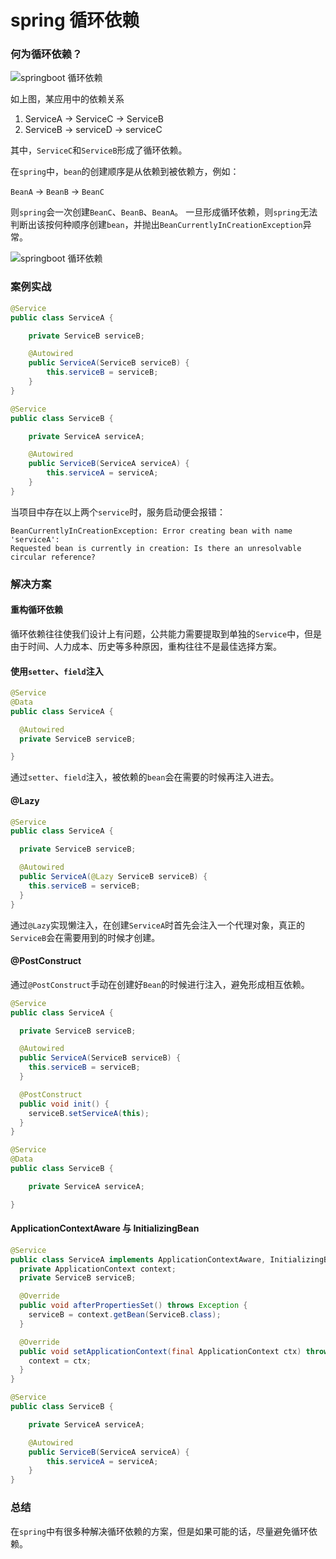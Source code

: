 # spring 循环依赖

### 何为循环依赖？

![springboot 循环依赖](https://fudongdong-statics.oss-cn-beijing.aliyuncs.com/images/20220522/2ab6af04a2d240b58088d08e1a0553d8.png?x-oss-process=style/z.wiki)

如上图，某应用中的依赖关系

1. ServiceA -> ServiceC -> ServiceB
2. ServiceB -> serviceD -> serviceC

其中，`ServiceC`和`ServiceB`形成了循环依赖。

在`spring`中，`bean`的创建顺序是从依赖到被依赖方，例如：

`BeanA` -> `BeanB` -> `BeanC`

则`spring`会一次创建`BeanC`、`BeanB`、`BeanA`。
一旦形成循环依赖，则`spring`无法判断出该按何种顺序创建`bean`，并抛出`BeanCurrentlyInCreationException`异常。

![springboot 循环依赖](https://fudongdong-statics.oss-cn-beijing.aliyuncs.com/images/20220522/89b35126a0cb449890c5c87b791d1917.png?x-oss-process=style/z.wiki)

### 案例实战

```java
@Service
public class ServiceA {

    private ServiceB serviceB;

    @Autowired
    public ServiceA(ServiceB serviceB) {
        this.serviceB = serviceB;
    }
}
```

```java
@Service
public class ServiceB {

    private ServiceA serviceA;

    @Autowired
    public ServiceB(ServiceA serviceA) {
        this.serviceA = serviceA;
    }
}
```

当项目中存在以上两个`service`时，服务启动便会报错：


```text
BeanCurrentlyInCreationException: Error creating bean with name 'serviceA':
Requested bean is currently in creation: Is there an unresolvable circular reference?
```

### 解决方案

#### 重构循环依赖

循环依赖往往使我们设计上有问题，公共能力需要提取到单独的`Service`中，但是由于时间、人力成本、历史等多种原因，重构往往不是最佳选择方案。

#### 使用`setter`、`field`注入


```java
@Service
@Data
public class ServiceA {

  @Autowired
  private ServiceB serviceB;

}
```

通过`setter`、`field`注入，被依赖的`bean`会在需要的时候再注入进去。

#### @Lazy

```java
@Service
public class ServiceA {

  private ServiceB serviceB;

  @Autowired
  public ServiceA(@Lazy ServiceB serviceB) {
    this.serviceB = serviceB;
  }
}
```

通过`@Lazy`实现懒注入，在创建`ServiceA`时首先会注入一个代理对象，真正的`ServiceB`会在需要用到的时候才创建。

#### @PostConstruct

通过`@PostConstruct`手动在创建好`Bean`的时候进行注入，避免形成相互依赖。


```java
@Service
public class ServiceA {

  private ServiceB serviceB;

  @Autowired
  public ServiceA(ServiceB serviceB) {
    this.serviceB = serviceB;
  }

  @PostConstruct
  public void init() {
    serviceB.setServiceA(this);
  }
}
```

```java
@Service
@Data
public class ServiceB {

    private ServiceA serviceA;

}
```

#### ApplicationContextAware 与 InitializingBean


```java
@Service
public class ServiceA implements ApplicationContextAware, InitializingBean {
  private ApplicationContext context;
  private ServiceB serviceB;

  @Override
  public void afterPropertiesSet() throws Exception {
    serviceB = context.getBean(ServiceB.class);
  }

  @Override
  public void setApplicationContext(final ApplicationContext ctx) throws BeansException {
    context = ctx;
  }
}
```

```java
@Service
public class ServiceB {

    private ServiceA serviceA;

    @Autowired
    public ServiceB(ServiceA serviceA) {
        this.serviceA = serviceA;
    }
}
```

### 总结

在`spring`中有很多种解决循环依赖的方案，但是如果可能的话，尽量避免循环依赖。

<TheEnd />
